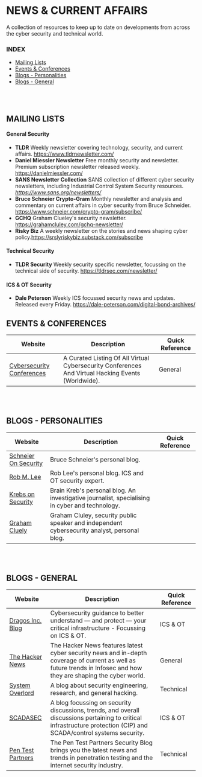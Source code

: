 # NEWS & CURRENT AFFAIRS
A collection of resources to keep up to date on developments from across the cyber security and technical world.
<br/>

### INDEX
- [Mailing Lists](#mailing)
- [Events & Conferences](#events)
- [Blogs - Personalities](#blog-p)
- [Blogs - General](#blog-g)
<br/>
<br/>

<a name="mailing"></a>
## MAILING LISTS

#### General Security
* **TLDR** Weekly newsletter covering technology, security, and current affairs. https://www.tldrnewsletter.com/
* **Daniel Miessler Newsletter** Free monthly security and newsletter. Premium subscription newsletter released weekly. https://danielmiessler.com/
* **SANS Newsletter Collection** SANS collection of different cyber security newsletters, including Industrial Control System Security resources. _https://www.sans.org/newsletters/_
* **Bruce Schneier Crypto-Gram** Monthly newsletter and analysis and commentary on current affairs in cyber security from Bruce Schneider. https://www.schneier.com/crypto-gram/subscribe/
* **GCHQ** Graham Clueley's security newsletter. https://grahamcluley.com/gchq-newsletter/
* **Risky Biz** A weekly newsletter on the stories and news shaping cyber policy.https://srslyriskybiz.substack.com/subscribe

#### Technical Security
* **TLDR Security** Weekly security specific newsletter, focussing on the technical side of security. https://tldrsec.com/newsletter/

#### ICS & OT Security
* **Dale Peterson** Weekly ICS focussed security news and updates. Released every Friday. https://dale-peterson.com/digital-bond-archives/


<a name="events"></a>
## EVENTS & CONFERENCES




Website      | Description | Quick Reference
------------ | ------------- | ------------- |
[Cybersecurity Conferences](https://infosec-conferences.com/) | A Curated Listing Of All Virtual Cybersecurity Conferences And Virtual Hacking Events (Worldwide). | General
<br/>
<br/>

<a name="blog-p"></a>
## BLOGS - PERSONALITIES
Website      | Description | Quick Reference
------------ | ------------- | ------------- |
[Schneier On Security](https://www.schneier.com/) | Bruce Schneier's personal blog.
[Rob M. Lee](https://www.robertmlee.org/blog/) | Rob Lee's personal blog. ICS and OT security expert. 
[Krebs on Security](https://krebsonsecurity.com/) | Brain Kreb's personal blog. An investigative journalist, specialising in cyber and technology.
[Graham Cluely](https://grahamcluley.com/) | Graham Cluley, security public speaker and independent cybersecurity analyst, personal blog. 
<br/>
<br/>

<a name="blog-g"></a>
## BLOGS - GENERAL
Website      | Description | Quick Reference
------------ | ------------- | ------------- |
[Dragos Inc. Blog](https://dragos.com/blog/) | Cybersecurity guidance to better understand — and protect — your critical infrastructure - Focussing on ICS & OT.| ICS & OT
[The Hacker News](https://thehackernews.com/) | The Hacker News features latest cyber security news and in-depth coverage of current as well as future trends in Infosec and how they are shaping the cyber world. | General
[System Overlord](https://systemoverlord.com/)| A blog about security engineering, research, and general hacking.| Technical
[SCADASEC](https://scadamag.infracritical.com/)| A blog focussing on security discussions, trends, and overall discussions pertaining to critical infrastructure protection (CIP) and SCADA/control systems security. | ICS & OT
[Pen Test Partners](https://www.pentestpartners.com/security-blog/) | The Pen Test Partners Security Blog brings you the latest news and trends in penetration testing and the internet security industry.| Technical
